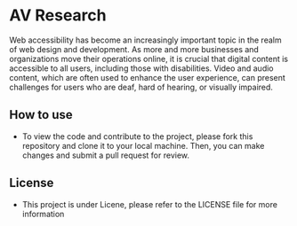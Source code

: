 # AV Research
Web accessibility has become an increasingly important topic in the realm of web design and development. As more and more businesses and organizations move their operations online, it is crucial that digital content is accessible to all users, including those with disabilities. Video and audio content, which are often used to enhance the user experience, can present challenges for users who are deaf, hard of hearing, or visually impaired.

## How to use
- To view the code and contribute to the project, please fork this repository and clone it to your local machine. Then, you can make changes and submit a pull request for review.

## License
- This project is under Licene, please refer to the LICENSE file for more information

